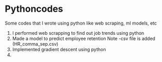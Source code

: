 # Pythoncodes
Some codes that I wrote using python like web scraping, ml models, etc
1. I performed web scrapping to find out job trends using python
2. Made a model to predict employee retention 
Note -csv file is added (HR_comma_sep.csv)
3. Implemented gradient descent using python
4.
